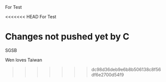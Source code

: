 For Test

<<<<<<< HEAD
For Test

Changes not pushed yet by C
=======
SGSB

Wen loves Taiwan
>>>>>>> dc98d36deb9e6b8b506138c8f56df6e2700d54f9
